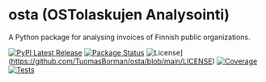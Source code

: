 # osta (OSTolaskujen Analysointi)

A Python package for analysing invoices of Finnish public organizations.

[![PyPI Latest Release](https://img.shields.io/pypi/v/osta.svg)](https://pypi.org/project/osta/)
[![Package Status](https://img.shields.io/pypi/status/osta.svg)](https://pypi.org/project/osta/)
![License](https://img.shields.io/pypi/l/osta.svg)](https://github.com/TuomasBorman/osta/blob/main/LICENSE)
[![Coverage](https://codecov.io/github/TuomasBorman/osta/coverage.svg?branch=main)](https://codecov.io/gh/TuomasBorman/osta)
[![Tests](https://github.com/TuomasBorman/osta/actions/workflows/tests.yml/badge.svg)](https://github.com/TuomasBorman/osta/commits/main)
